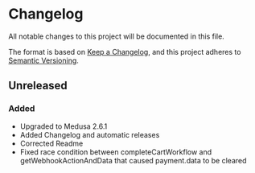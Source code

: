 # Changelog

All notable changes to this project will be documented in this file.

The format is based on [Keep a Changelog](https://keepachangelog.com/en/1.0.0/),
and this project adheres to [Semantic Versioning](https://semver.org/spec/v2.0.0.html).

## Unreleased

### Added

- Upgraded to Medusa 2.6.1
- Added Changelog and automatic releases
- Corrected Readme
- Fixed race condition between completeCartWorkflow and getWebhookActionAndData that caused payment.data to be cleared

